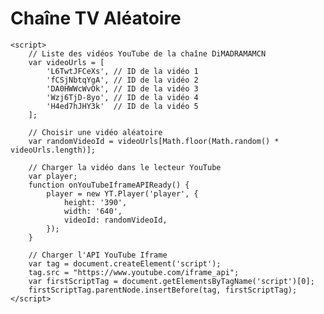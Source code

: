 <!DOCTYPE html>
<html lang="fr">
<head>
    <meta charset="UTF-8">
    <meta name="viewport" content="width=device-width, initial-scale=1.0">
    <title>Chaîne TV Aléatoire</title>
</head>
<body>
    <h1>Chaîne TV Aléatoire</h1>
    <div id="player"></div>

    <script>
        // Liste des vidéos YouTube de la chaîne DiMADRAMAMCN
        var videoUrls = [
            'L6TwtJFCeXs', // ID de la vidéo 1
            'fCSjNbtqYgA', // ID de la vidéo 2
            'DA0HWWcWvOk', // ID de la vidéo 3
            'Wzj6TjD-8yo', // ID de la vidéo 4
            'H4ed7hJHY3k'  // ID de la vidéo 5
        ];

        // Choisir une vidéo aléatoire
        var randomVideoId = videoUrls[Math.floor(Math.random() * videoUrls.length)];

        // Charger la vidéo dans le lecteur YouTube
        var player;
        function onYouTubeIframeAPIReady() {
            player = new YT.Player('player', {
                height: '390',
                width: '640',
                videoId: randomVideoId,
            });
        }

        // Charger l'API YouTube Iframe
        var tag = document.createElement('script');
        tag.src = "https://www.youtube.com/iframe_api";
        var firstScriptTag = document.getElementsByTagName('script')[0];
        firstScriptTag.parentNode.insertBefore(tag, firstScriptTag);
    </script>
</body>
</html>

